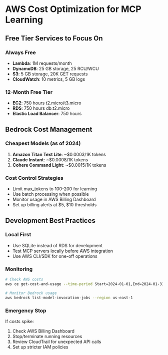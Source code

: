 # AWS Cost Optimization for MCP Learning

## Free Tier Services to Focus On

### Always Free
- **Lambda**: 1M requests/month
- **DynamoDB**: 25 GB storage, 25 RCU/WCU
- **S3**: 5 GB storage, 20K GET requests
- **CloudWatch**: 10 metrics, 5 GB logs

### 12-Month Free Tier
- **EC2**: 750 hours t2.micro/t3.micro
- **RDS**: 750 hours db.t2.micro
- **Elastic Load Balancer**: 750 hours

## Bedrock Cost Management

### Cheapest Models (as of 2024)
1. **Amazon Titan Text Lite**: ~$0.0003/1K tokens
2. **Claude Instant**: ~$0.0008/1K tokens  
3. **Cohere Command Light**: ~$0.0015/1K tokens

### Cost Control Strategies
- Limit max_tokens to 100-200 for learning
- Use batch processing when possible
- Monitor usage in AWS Billing Dashboard
- Set up billing alerts at $5, $10 thresholds

## Development Best Practices

### Local First
- Use SQLite instead of RDS for development
- Test MCP servers locally before AWS integration
- Use AWS CLI/SDK for one-off operations

### Monitoring
```bash
# Check AWS costs
aws ce get-cost-and-usage --time-period Start=2024-01-01,End=2024-01-31 --granularity MONTHLY --metrics BlendedCost

# Monitor Bedrock usage
aws bedrock list-model-invocation-jobs --region us-east-1
```

### Emergency Stop
If costs spike:
1. Check AWS Billing Dashboard
2. Stop/terminate running resources
3. Review CloudTrail for unexpected API calls
4. Set up stricter IAM policies